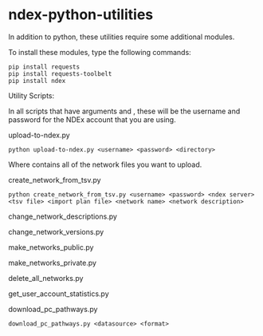 # ndex-python-utilities

In addition to python, these utilities require some additional modules.

To install these modules, type the following commands:

```shell
pip install requests
pip install requests-toolbelt
pip install ndex
```

Utility Scripts:

In all scripts that have arguments <username> and <password>, these will be the username and password for the NDEx account that you are using. 

upload-to-ndex.py

```shell
python upload-to-ndex.py <username> <password> <directory>
```

Where <directory> contains all of the network files you want to upload.

create_network_from_tsv.py

```shell
python create_network_from_tsv.py <username> <password> <ndex server> <tsv file> <import plan file> <network name> <network description> 
```
change_network_descriptions.py

change_network_versions.py

make_networks_public.py

make_networks_private.py

delete_all_networks.py

get_user_account_statistics.py

download_pc_pathways.py

```shell
download_pc_pathways.py <datasource> <format>
```


